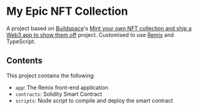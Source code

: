 # My Epic NFT Collection

A project based on [Buildspace](https://twitter.com/_buildspace)'s [Mint your own NFT collection and ship a Web3 app to show them off](https://app.buildspace.so/projects/CO961ddb5f-f428-4608-9949-a9a2f461eb3f) project. Customised to use [Remix](https://github.com/remix-run/remix) and TypeScript.

## Contents

This project contains the following:

- `app`: The Remix front-end application
- `contracts`: Solidity Smart Contract
- `scripts`: Node script to compile and deploy the smart contract
